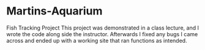 # Martins-Aquarium
Fish Tracking Project
This project was demonstrated in a class lecture, and I wrote the code along side the instructor. Afterwards I fixed any bugs I came across and ended up with a working site that ran functions as intended.  
